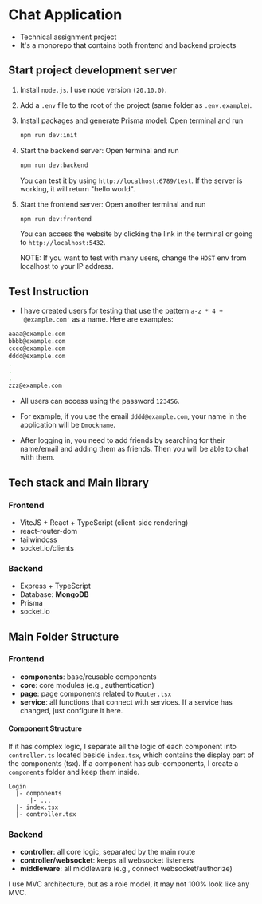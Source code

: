 # Chat Application

- Technical assignment project
- It's a monorepo that contains both frontend and backend projects

## Start project development server

1. Install `node.js`. I use node version `(20.10.0)`.

2. Add a `.env` file to the root of the project (same folder as `.env.example`).

3. Install packages and generate Prisma model: Open terminal and run

    ```bash
    npm run dev:init
    ```

4. Start the backend server: Open terminal and run

    ```bash
    npm run dev:backend
    ```

   You can test it by using `http://localhost:6789/test`. If the server is working, it will return "hello world".

5. Start the frontend server: Open another terminal and run

    ```bash
    npm run dev:frontend
    ```

   You can access the website by clicking the link in the terminal or going to `http://localhost:5432`.

   NOTE: If you want to test with many users, change the `HOST` env from localhost to your IP address.

## Test Instruction

- I have created users for testing that use the pattern `a-z * 4 + '@example.com'` as a name. Here are examples:

```bash
aaaa@example.com
bbbb@example.com
cccc@example.com
dddd@example.com
.
.
.
zzz@example.com
```

- All users can access using the password `123456`.

- For example, if you use the email `dddd@example.com`, your name in the application will be `Dmockname`.

- After logging in, you need to add friends by searching for their name/email and adding them as friends. Then you will be able to chat with them.

## Tech stack and Main library

### Frontend

- ViteJS + React + TypeScript (client-side rendering)
- react-router-dom
- tailwindcss
- socket.io/clients

### Backend

- Express + TypeScript
- Database: __MongoDB__
- Prisma
- socket.io

## Main Folder Structure

### Frontend

- __components__: base/reusable components
- __core__: core modules (e.g., authentication)
- __page__: page components related to `Router.tsx`
- __service__: all functions that connect with services. If a service has changed, just configure it here.

#### Component Structure

If it has complex logic, I separate all the logic of each component into `controller.ts` located beside `index.tsx`, which contains the display part of the components (tsx). If a component has sub-components, I create a `components` folder and keep them inside.

```plaintext
Login
  |- components
      |- ...
  |- index.tsx
  |- controller.tsx
```

### Backend

- __controller__: all core logic, separated by the main route
- __controller/websocket__: keeps all websocket listeners
- __middleware__: all middleware (e.g., connect websocket/authorize)

I use MVC architecture, but as a role model, it may not 100% look like any MVC.

